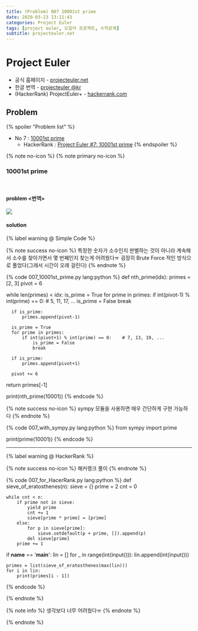 ```yaml
---
title: (Problem) 007 10001st prime
date: 2020-03-23 13:11:43
categories: Project Euler
tags: [project euler, 오일러 프로젝트, 수학문제]
subtitle: projecteuler.net
---
```


# Project Euler

- 공식 홈페이지 - [projecteuler.net](https://projecteuler.net/)
- 한글 번역 - [projecteuler @kr](http://euler.synap.co.kr/prob_detail.php?id=1)
- (HackerRank) ProjectEuler+ - [hackerrank.com](https://www.hackerrank.com/contests/projecteuler/challenges)

## Problem

{% spoiler "Problem list" %}
- No 7 : [10001st prime](https://projecteuler.net/problem=7)
  - HackerRank : [Project Euler #7: 10001st prime](https://www.hackerrank.com/contests/projecteuler/challenges/euler007/problem)
{% endspoiler %}

{% note no-icon %}
{% note primary no-icon %}

### 10001st prime

</br>

#### problem  <번역>

<img src="/img/Euler/Problem 7.png">


#### solution

{% label warning @ Simple Code %}

{% note success no-icon %}
  특정한 숫자가 소수인지 판별하는 것이 아니라 계속해서 소수를 찾아가면서 몇 번째인지 찾는게 어려웠다ㅠ
  굉장히 Brute Force 적인 방식으로 풀었다(그래서 시간이 오래 걸린다)
{% endnote %}

{% code 007_10001st_prime.py lang:python %}
def nth_prime(idx):
  primes = [2, 3]
  pivot = 6

  while len(primes) < idx:
      is_prime = True
      for prime in primes:
          if int(pivot-1) % int(prime) == 0:    # 5, 11, 17, ...
              is_prime = False
              break

      if is_prime:
          primes.append(pivot-1)

      is_prime = True
      for prime in primes:
          if int(pivot+1) % int(prime) == 0:    # 7, 13, 19, ...
              is_prime = False
              break

      if is_prime:
          primes.append(pivot+1)

      pivot += 6

  return primes[-1]


print(nth_prime(10001))  {% endcode %}

{% note success no-icon %}
  sympy 모듈을 사용하면 매우 간단하게 구현 가능하다
{% endnote %}

{% code 007_with_sympy.py lang:python %}
  from sympy import prime

  print(prime(10001)) {% endcode %}

---

{% label warning @ HackerRank %}

{% note success no-icon %}
  해커랭크 풀이
{% endnote %}

{% code 007_for_HacerRank.py lang:python %}
def sieve_of_eratosthenes(n):
    sieve = {}
    prime = 2
    cnt = 0

    while cnt < n:
        if prime not in sieve:
            yield prime
            cnt += 1
            sieve[prime * prime] = [prime]
        else:
            for p in sieve[prime]:
                sieve.setdefault(p + prime, []).append(p)
            del sieve[prime]
        prime += 1


if __name__ == '__main__':
    lin = []
    for _ in range(int(input())):
        lin.append(int(input()))

    primes = list(sieve_of_eratosthenes(max(lin)))
    for i in lin:
        print(primes[i - 1])
{% endcode %}


{% endnote %}

{% note info %}
생각보다 너무 어려웠다ㅠ
{% endnote %}

{% endnote %}
